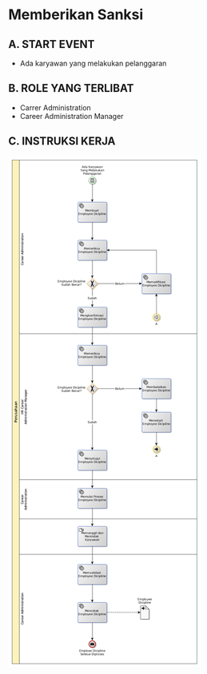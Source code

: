 # Memberikan Sanksi

## <a name="input">A. START EVENT</a>

* Ada karyawan yang melakukan pelanggaran

## <a name="role">B. ROLE YANG TERLIBAT</a>

* Carrer Administration
* Career Administration Manager

## <a name="instruksi">C. INSTRUKSI KERJA</a>

![](../../img/memberikan-sanksi-karyawan.png)
